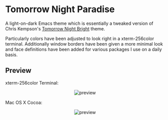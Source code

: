 # Tomorrow Night Paradise

A light-on-dark Emacs theme which is essentially a tweaked version of Chris
Kempson's [Tomorrow Night Bright][tomorrow] theme.

Particularly colors have been adjusted to look right in a xterm-256color
terminal. Additionally window borders have been given a more minimal look and
face definitions have been added for various packages I use on a daily basis.

## Preview

xterm-256color Terminal:

<div style="text-align: center">
  <img src="https://github.com/jimeh/tomorrow-night-paradise-theme.el/raw/master/preview/xterm-256color.png" alt="preview" />
</div>

Mac OS X Cocoa:

<div style="text-align: center">
  <img src="https://github.com/jimeh/tomorrow-night-paradise-theme.el/raw/master/preview/gui.png" alt="preview" />
</div>

[tomorrow]: https://github.com/ChrisKempson/Tomorrow-Theme
